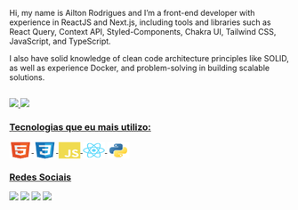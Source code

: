 Hi, my name is Ailton Rodrigues and I’m a front-end developer with experience in ReactJS and Next.js, including tools and libraries such as React Query, Context API, Styled-Components, Chakra UI, Tailwind CSS, JavaScript, and TypeScript.

I also have solid knowledge of clean code architecture principles like SOLID, as well as experience Docker, and problem-solving in building scalable solutions.

##

<div>
  <a href="https://github.com/AiltonMazullo">
  <img height="180em" src="https://github-readme-stats.vercel.app/api?username=AiltonMazullo&show_icons=true&theme=cobalt"/>
  <img height="180em" src="https://github-readme-stats.vercel.app/api/top-langs/?username=AiltonMazullo&layout=compact&theme=cobalt"/>
</div>

### Tecnologias que eu mais utilizo:

<div style="display: inline_block">
  <img align="center" alt="Ailton-HTML" height="30" width="40" src="https://raw.githubusercontent.com/devicons/devicon/master/icons/html5/html5-original.svg">
  <img align="center" alt="Ailton-CSS" height="30" width="40" src="https://raw.githubusercontent.com/devicons/devicon/master/icons/css3/css3-original.svg">
  <img align="center" alt="Ailton-JavaScript" height="30" width="40" src="https://raw.githubusercontent.com/devicons/devicon/master/icons/javascript/javascript-plain.svg">
  <img align="center" alt="Ailton-React" height="30" width="40" src="https://raw.githubusercontent.com/devicons/devicon/master/icons/react/react-original.svg">
  <img align="center" alt="Ailton-Python" height="30" width="40" src="https://raw.githubusercontent.com/devicons/devicon/master/icons/python/python-original.svg">
</div>

### Redes Sociais

<div>
  <a href="https://www.linkedin.com/in/ailton-rodrigues-33b5b0276" target="_blank"><img src="https://img.shields.io/badge/-LinkedIn-%230077B5?style=for-the-badge&logo=linkedin&logoColor=white" target="_blank"></a>
  <a href = "arm2715@gmail.com"><img src="https://img.shields.io/badge/-Gmail-%23333?style=for-the-badge&logo=gmail&logoColor=white" target="_blank"></a>
  <a href="https://discord.com/channels/@me" target="_blank"><img src="https://img.shields.io/badge/Discord-7289DA?style=for-the-badge&logo=discord&logoColor=white" target="_blank"></a>
  <a href="https://instagram.com/ailtonrodriguess_" target="_blank"><img src="https://img.shields.io/badge/-Instagram-%23E4405F?style=for-the-badge&logo=instagram&logoColor=white" target="_blank"></a>
</div>
